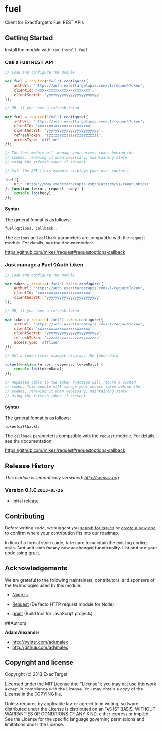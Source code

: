 # fuel

Client for ExactTarget's Fuel REST APIs

## Getting Started
Install the module with: `npm install fuel`

### Call a Fuel REST API

```javascript
// Load and configure the module

var fuel = require('fuel').configure({
	authUrl: 'https://auth.exacttargetapis.com/v1/requestToken',
	clientId: 'xxxxxxxxxxxxxxxxxxxxxxxx',
	clientSecret: 'yyyyyyyyyyyyyyyyyyyyyyyy'
});

// OR, if you have a refresh token

var fuel = require('fuel').configure({
	authUrl: 'https://auth.exacttargetapis.com/v1/requestToken',
	clientId: 'xxxxxxxxxxxxxxxxxxxxxxxx',
	clientSecret: 'yyyyyyyyyyyyyyyyyyyyyyyy',
	refreshToken: 'zzzzzzzzzzzzzzzzzzzzzzzz',
	accessType: 'offline'
});

// The fuel module will manage your access token behind the
// scenes, renewing it when necessary, maintaining state
// using the refresh token if present

// Call the API (this example displays your user context)

fuel({
	url: 'https://www.exacttargetapis.com/platform/v1/tokenContext'
}, function (error, request, body) {
	console.log(body);
});
```
#### Syntax

The general format is as follows:

`fuel(options, callback);`

The `options` and `callback` parameters are compatible with the `request` module.  For details, see the documentation:

https://github.com/mikeal/request#requestoptions-callback

### Just manage a Fuel OAuth token

```javascript
// Load and configure the module

var token = require('fuel').token.configure({
	authUrl: 'https://auth.exacttargetapis.com/v1/requestToken',
	clientId: 'xxxxxxxxxxxxxxxxxxxxxxxx',
	clientSecret: 'yyyyyyyyyyyyyyyyyyyyyyyy'
});

// OR, if you have a refresh token

var token = require('fuel').token.configure({
	authUrl: 'https://auth.exacttargetapis.com/v1/requestToken',
	clientId: 'xxxxxxxxxxxxxxxxxxxxxxxx',
	clientSecret: 'yyyyyyyyyyyyyyyyyyyyyyyy',
	refreshToken: 'zzzzzzzzzzzzzzzzzzzzzzzz',
	accessType: 'offline'
});

// Get a token (this example displays the token data

token(function (error, response, tokenData) {
	console.log(tokenData);
});

// Repeated calls to the token function will return a cached
// token. This module will manage your access token behind the
// scenes, renewing it when necessary, maintaining state
// using the refresh token if present
```

#### Syntax

The general format is as follows:

`token(callback);`

The `callback` parameter is compatible with the `request` module.  For details, see the documentation:

https://github.com/mikeal/request#requestoptions-callback

## Release History

_This module is semantically versioned: <http://semver.org>_

### Version 0.1.0 `2013-01-26`

* Initial release

## Contributing
Before writing code, we suggest you [search for issues](https://github.com/ExactTarget/node-mashery/issues?state=open)
or [create a new one](https://github.com/ExactTarget/node-mashery/issues/new) to confirm where your contribution fits into
our roadmap.

In lieu of a formal style guide, take care to maintain the existing coding style. Add unit tests for any new or changed functionality.
Lint and test your code using [grunt](https://github.com/cowboy/grunt).

## Acknowledgements

We are grateful to the following maintainers, contributors, and sponsors of the technologies used by this module.

* [Node.js](http://nodejs.org)

* [Request](https://github.com/mikeal/request) (De facto HTTP request module for Node)

* [grunt](https://github.com/cowboy/grunt) (Build tool for JavaScript projects)

##Authors

**Adam Alexander**

+ http://twitter.com/adamalex
+ http://github.com/adamalex

## Copyright and license

Copyright (c) 2013 ExactTarget

Licensed under the MIT License (the "License");
you may not use this work except in compliance with the License.
You may obtain a copy of the License in the COPYING file.

Unless required by applicable law or agreed to in writing, software
distributed under the License is distributed on an "AS IS" BASIS,
WITHOUT WARRANTIES OR CONDITIONS OF ANY KIND, either express or implied.
See the License for the specific language governing permissions and
limitations under the License.
